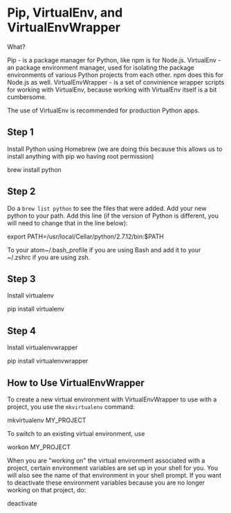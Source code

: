 # Pip, VirtualEnv, and VirtualEnvWrapper

What?

Pip - is a package manager for Python, like npm is for Node.js.
VirtualEnv - an package environment manager, used for isolating the package environments of various Python projects from each other. npm does this for Node.js as well.
VirtualEnvWrapper - is a set of convinience wrapper scripts for working with VirtualEnv, because working with VirtualEnv itself is a bit cumbersome.

The use of VirtualEnv is recommended for production Python apps.

## Step 1

Install Python using Homebrew (we are doing this because this allows us to install anything with pip wo having root permission)

brew install python

## Step 2

Do a `brew list python` to see the files that were added. Add your new python to your path. Add this line (if the version of Python is different, you will need to change that in the line below):

export PATH=/usr/local/Cellar/python/2.7.12/bin:$PATH

To your atom~/.bash_profile if you are using Bash and add it to your ~/.zshrc if you are using zsh.

## Step 3

Install virtualenv

pip install virtualenv

## Step 4

Install virtualenvwrapper

pip install virtualenvwrapper

## How to Use VirtualEnvWrapper

To create a new virtual environment with VirtualEnvWrapper to use with a project, you use the `mkvirtualenv` command:

mkvirtualenv MY_PROJECT

To switch to an existing virtual environment, use

workon MY_PROJECT

When you are "working on" the virtual environment associated with a project, certain environment variables are set up in your shell for you. You will also see the name of that environment in your shell prompt. If you want to deactivate these environment variables because you are no longer working on that project, do:

deactivate
